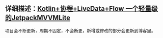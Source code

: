 ## 详细描述：[Kotlin+协程+LiveData+Flow 一个轻量级的JetpackMVVMLite](https://juejin.cn/post/6910906438487539719)

项目会不断更新，周期不固定，不会断更，新增或修改的部分会更新到博客里。
